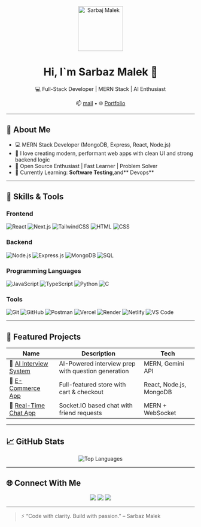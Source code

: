 <!-- ========================== -->
<!-- GitHub Profile README 🌐 -->
<!-- ========================== -->

<div align="center">
  <img src="https://media.licdn.com/dms/image/v2/D4D03AQH4zBSxfgHjAQ/profile-displayphoto-shrink_200_200/B4DZa41zYOHsAc-/0/1746857835258?e=2147483647&v=beta&t=QCRMf5g3xssp4EqfXlKSkwBx2GaCauog0B21c2GYn6k" alt="Sarbaj Malek" width="120" />
  <h1>Hi, I`m Sarbaz Malek</strong> 👋</h1>
  <p>💻 Full-Stack Developer | MERN Stack | AI Enthusiast</p>
  <p>📫 <a href="mailto:sarbajmalek3456@gmail.com">mail</a> • 🌐 <a href="https://sarbaz.vercel.app" target="_blank">Portfolio</a></p>
</div>

---

## 🎯 About Me

- 💻 MERN Stack Developer (MongoDB, Express, React, Node.js)
- 🚀 I love creating modern, performant web apps with clean UI and strong backend logic
- 🤝 Open Source Enthusiast | Fast Learner | Problem Solver
- 🧠 Currently Learning: **Software Testing**,and** Devops**

---

## 🚀 Skills & Tools

### Frontend  
![React](https://img.shields.io/badge/React-20232A?style=for-the-badge&logo=react&logoColor=61DAFB)
![Next.js](https://img.shields.io/badge/Next.js-000000?style=for-the-badge&logo=nextdotjs&logoColor=white)
![TailwindCSS](https://img.shields.io/badge/TailwindCSS-06B6D4?style=for-the-badge&logo=tailwind-css&logoColor=white)
![HTML](https://img.shields.io/badge/HTML-E44D26?style=for-the-badge&logo=html5&logoColor=white)
![CSS](https://img.shields.io/badge/CSS-1572B6?style=for-the-badge&logo=css3&logoColor=white)

### Backend  
![Node.js](https://img.shields.io/badge/Node.js-3C873A?style=for-the-badge&logo=node.js&logoColor=white)
![Express.js](https://img.shields.io/badge/Express-000?style=for-the-badge&logo=express&logoColor=white)
![MongoDB](https://img.shields.io/badge/MongoDB-4EA94B?style=for-the-badge&logo=mongodb&logoColor=white)
![SQL](https://img.shields.io/badge/SQL-4479A1?style=for-the-badge&logo=mysql&logoColor=white)

### Programming Languages  
![JavaScript](https://img.shields.io/badge/JavaScript-F0DB4F?style=for-the-badge&logo=javascript&logoColor=black)
![TypeScript](https://img.shields.io/badge/TypeScript-007ACC?style=for-the-badge&logo=typescript&logoColor=white)
![Python](https://img.shields.io/badge/Python-3776AB?style=for-the-badge&logo=python&logoColor=white)
![C](https://img.shields.io/badge/C-00599C?style=for-the-badge&logo=c&logoColor=white)

### Tools  
![Git](https://img.shields.io/badge/Git-F05032?style=for-the-badge&logo=git&logoColor=white)
![GitHub](https://img.shields.io/badge/GitHub-181717?style=for-the-badge&logo=github&logoColor=white)
![Postman](https://img.shields.io/badge/Postman-FF6C37?style=for-the-badge&logo=postman&logoColor=white)
![Vercel](https://img.shields.io/badge/Vercel-000?style=for-the-badge&logo=vercel&logoColor=white)
![Render](https://img.shields.io/badge/Render-46E3B7?style=for-the-badge&logo=render&logoColor=white)
![Netlify](https://img.shields.io/badge/Netlify-00C7B7?style=for-the-badge&logo=netlify&logoColor=white)
![VS Code](https://img.shields.io/badge/VS_Code-007ACC?style=for-the-badge&logo=visual-studio-code&logoColor=white)

---

## 🧩 Featured Projects

| Name | Description | Tech |
|------|-------------|------|
| 🎯 [AI Interview System](https://github.com/sarbajmalek/ai-interview) | AI-Powered interview prep with question generation | MERN, Gemini API |
| 🛒 [E-Commerce App](https://github.com/sarbajmalek/ecommerce-app) | Full-featured store with cart & checkout | React, Node.js, MongoDB |
| 💬 [Real-Time Chat App](https://github.com/sarbajmalek/chat-app) | Socket.IO based chat with friend requests | MERN + WebSocket |

---

## 📈 GitHub Stats

<p align="center">

  <img src="https://github-readme-stats.vercel.app/api/top-langs/?username=sarbaj&layout=compact&theme=react&hide_border=true" alt="Top Languages" />
</p>

---

## 🌐 Connect With Me

<p align="center">
  <a href="https://www.linkedin.com/in/sarbaz-malek-115027231" target="_blank"><img src="https://img.shields.io/badge/LinkedIn-blue?style=for-the-badge&logo=linkedin&logoColor=white"/></a>
  <a href="mailto:sarbajmalek3456@gmail.com"><img src="https://img.shields.io/badge/Gmail-red?style=for-the-badge&logo=gmail&logoColor=white"/></a>
  <a href="https://sarbaz.vercel.app"><img src="https://img.shields.io/badge/Portfolio-000?style=for-the-badge&logo=vercel&logoColor=white"/></a>
</p>

---

> ⚡ “Code with clarity. Build with passion.” – Sarbaz Malek
